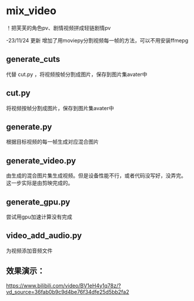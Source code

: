 # mix_video
！把芙芙的角色pv、剧情视频拼成轻链剧情pv

-23/11/24 更新 增加了用moviepy分割视频每一帧的方法，可以不用安装ffmepg

## generate_cuts
代替 cut.py ，将视频按帧分割成图片，保存到图片集avater中

## cut.py
将视频按帧分割成图片，保存到图片集avater中

## generate.py
根据目标视频的每一帧生成对应混合图片

## generate_video.py
由生成的混合图片集生成视频。但是设备性能不行，或者代码没写好，没弄完。
这一步实际是由剪映完成的。

## generate_gpu.py
尝试用gpu加速计算没有完成

## video_add_audio.py
为视频添加音频文件

## 效果演示：
https://www.bilibili.com/video/BV1eH4y1q78z/?vd_source=36fab0b9c9d4be76f34dfe25d5bb2fa2

